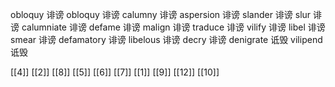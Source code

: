 




obloquy 诽谤
obloquy 诽谤
calumny 诽谤
aspersion 诽谤
slander 诽谤
slur 诽谤
calumniate 诽谤
defame 诽谤
malign 诽谤
traduce 诽谤
vilify 诽谤
libel 诽谤
smear 诽谤
defamatory 诽谤
libelous 诽谤
decry 诽谤
denigrate 诋毁
vilipend 诋毁

[[4]]
[[2]]
[[8]]
[[5]]
[[6]]
[[7]]
[[1]]
[[9]]
[[12]]
[[10]]